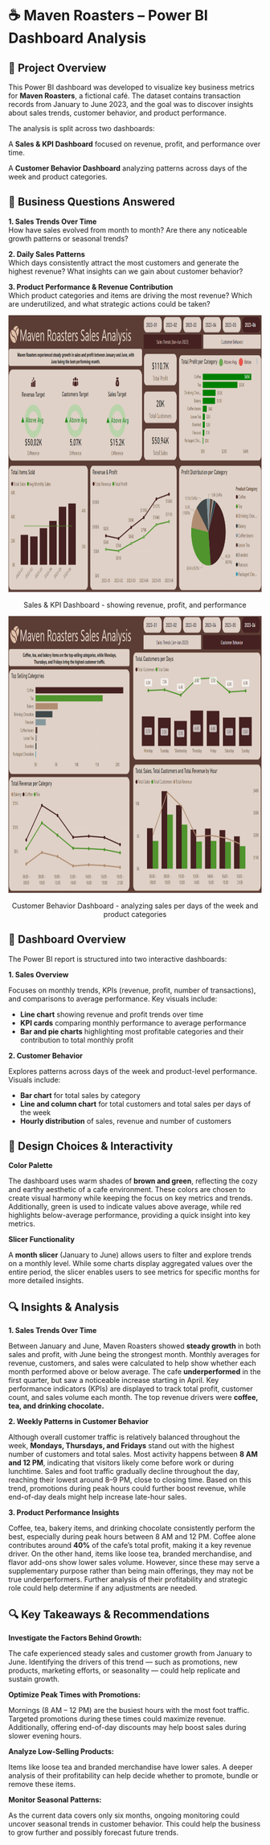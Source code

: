 # ☕ Maven Roasters – Power BI Dashboard Analysis

## 📌 Project Overview
This Power BI dashboard was developed to visualize key business metrics for **Maven Roasters**, a fictional café. 
The dataset contains transaction records from January to June 2023, and the goal was to discover insights about sales trends, customer behavior, and product performance.

The analysis is split across two dashboards:

A **Sales & KPI Dashboard** focused on revenue, profit, and performance over time.

A **Customer Behavior Dashboard** analyzing patterns across days of the week and product categories.

## 🎯 Business Questions Answered
**1. Sales Trends Over Time**</br>
How have sales evolved from month to month? Are there any noticeable growth patterns or seasonal trends?

**2. Daily Sales Patterns**</br>
Which days consistently attract the most customers and generate the highest revenue? What insights can we gain about customer behavior?

**3. Product Performance & Revenue Contribution**</br>
Which product categories and items are driving the most revenue? Which are underutilized, and what strategic actions could be taken?

<p align="center">
  <img width="1249" height="550" src="https://github.com/bogitoth5/PortfolioProjects/blob/main/Maven%20Roasters/images_cafe/cafe2.png">
</p>
<p align="center">
Sales & KPI Dashboard - showing revenue, profit, and performance
</p>

<p align="center">
  <img width="1249" height="550" src="https://github.com/bogitoth5/PortfolioProjects/blob/main/Maven%20Roasters/images_cafe/cafe1.png">
</p>
<p align="center">
Customer Behavior Dashboard - analyzing sales per days of the week and product categories
</p>

## 🧭 Dashboard Overview

The Power BI report is structured into two interactive dashboards:

**1. Sales Overview**

Focuses on monthly trends, KPIs (revenue, profit, number of transactions), and comparisons to average performance. Key visuals include:
- **Line chart** showing revenue and profit trends over time</br>
- **KPI cards** comparing monthly performance to average performance</br>
- **Bar and pie charts** highlighting most profitable categories and their contribution to total monthly profit</br>

**2. Customer Behavior**

Explores patterns across days of the week and product-level performance. Visuals include:
- **Bar chart** for total sales by category</br>
- **Line and column chart** for total customers and total sales per days of the week</br>
- **Hourly distribution** of sales, revenue and number of customers</br>

## 🎨 Design Choices & Interactivity

**Color Palette**

The dashboard uses warm shades of **brown and green**, reflecting the cozy and earthy aesthetic of a cafe environment. These colors are chosen to create visual harmony while keeping the focus on key metrics and trends. 
Additionally, green is used to indicate values above average, while red highlights below-average performance, providing a quick insight into key metrics.

**Slicer Functionality**

A **month slicer** (January to June) allows users to filter and explore trends on a monthly level. 
While some charts display aggregated values over the entire period, the slicer enables users to see metrics for specific months for more detailed insights.

## 🔍 Insights & Analysis


**1. Sales Trends Over Time**
  
Between January and June, Maven Roasters showed **steady growth** in both sales and profit, with June being the strongest month. Monthly averages for revenue, customers, and sales were calculated to help show whether each month performed above or below average. The cafe **underperformed** in the first quarter, but saw a noticeable increase starting in April. Key performance indicators (KPIs) are displayed to track total profit, customer count, and sales volume each month. The top revenue drivers were **coffee, tea, and drinking chocolate.**

**2. Weekly Patterns in Customer Behavior**

Although overall customer traffic is relatively balanced throughout the week, **Mondays, Thursdays, and Fridays** stand out with the highest number of customers and total sales. Most activity happens between **8 AM and 12 PM**, indicating that visitors likely come before work or during lunchtime. Sales and foot traffic gradually decline throughout the day, reaching their lowest around 8–9 PM, close to closing time. Based on this trend, promotions during peak hours could further boost revenue, while end-of-day deals might help increase late-hour sales.

**3. Product Performance Insights**

Coffee, tea, bakery items, and drinking chocolate consistently perform the best, especially during peak hours between 8 AM and 12 PM. Coffee alone contributes around **40%** of the cafe’s total profit, making it a key revenue driver. On the other hand, items like loose tea, branded merchandise, and flavor add-ons show lower sales volume. However, since these may serve a supplementary purpose rather than being main offerings, they may not be true underperformers. Further analysis of their profitability and strategic role could help determine if any adjustments are needed.

## 🔍 Key Takeaways & Recommendations

**Investigate the Factors Behind Growth:**

The cafe experienced steady sales and customer growth from January to June. Identifying the drivers of this trend — such as promotions, new products, marketing efforts, or seasonality — could help replicate and sustain growth.

**Optimize Peak Times with Promotions:**

Mornings (8 AM – 12 PM) are the busiest hours with the most foot traffic. Targeted promotions during these times could maximize revenue. Additionally, offering end-of-day discounts may help boost sales during slower evening hours.

**Analyze Low-Selling Products:**

Items like loose tea and branded merchandise have lower sales. A deeper analysis of their profitability can help decide whether to promote, bundle or remove these items.

**Monitor Seasonal Patterns:**

As the current data covers only six months, ongoing monitoring could uncover seasonal trends in customer behavior. This could help the business to grow further and possibly forecast future trends.
